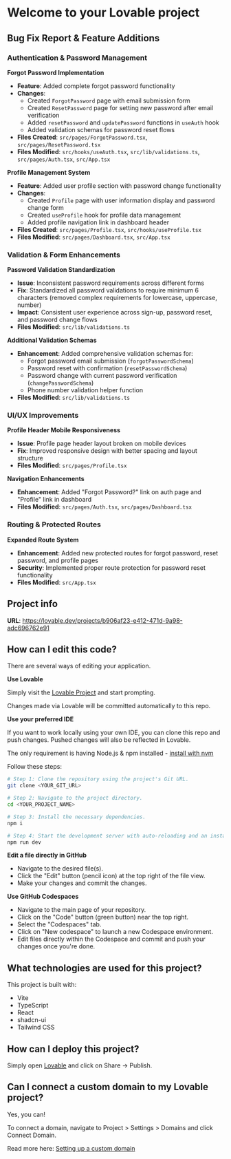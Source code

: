 # Welcome to your Lovable project

## Bug Fix Report & Feature Additions

### Authentication & Password Management

**Forgot Password Implementation**
- **Feature**: Added complete forgot password functionality
- **Changes**: 
  - Created `ForgotPassword` page with email submission form
  - Created `ResetPassword` page for setting new password after email verification
  - Added `resetPassword` and `updatePassword` functions in `useAuth` hook
  - Added validation schemas for password reset flows
- **Files Created**: `src/pages/ForgotPassword.tsx`, `src/pages/ResetPassword.tsx`
- **Files Modified**: `src/hooks/useAuth.tsx`, `src/lib/validations.ts`, `src/pages/Auth.tsx`, `src/App.tsx`

**Profile Management System**
- **Feature**: Added user profile section with password change functionality
- **Changes**:
  - Created `Profile` page with user information display and password change form
  - Created `useProfile` hook for profile data management
  - Added profile navigation link in dashboard header
- **Files Created**: `src/pages/Profile.tsx`, `src/hooks/useProfile.tsx`
- **Files Modified**: `src/pages/Dashboard.tsx`, `src/App.tsx`

### Validation & Form Enhancements

**Password Validation Standardization**
- **Issue**: Inconsistent password requirements across different forms
- **Fix**: Standardized all password validations to require minimum 6 characters (removed complex requirements for lowercase, uppercase, number)
- **Impact**: Consistent user experience across sign-up, password reset, and password change flows
- **Files Modified**: `src/lib/validations.ts`

**Additional Validation Schemas**
- **Enhancement**: Added comprehensive validation schemas for:
  - Forgot password email submission (`forgotPasswordSchema`)
  - Password reset with confirmation (`resetPasswordSchema`) 
  - Password change with current password verification (`changePasswordSchema`)
  - Phone number validation helper function
- **Files Modified**: `src/lib/validations.ts`

### UI/UX Improvements

**Profile Header Mobile Responsiveness**
- **Issue**: Profile page header layout broken on mobile devices
- **Fix**: Improved responsive design with better spacing and layout structure
- **Files Modified**: `src/pages/Profile.tsx`

**Navigation Enhancements**
- **Enhancement**: Added "Forgot Password?" link on auth page and "Profile" link in dashboard
- **Files Modified**: `src/pages/Auth.tsx`, `src/pages/Dashboard.tsx`

### Routing & Protected Routes

**Expanded Route System**
- **Enhancement**: Added new protected routes for forgot password, reset password, and profile pages
- **Security**: Implemented proper route protection for password reset functionality
- **Files Modified**: `src/App.tsx`

## Project info

**URL**: https://lovable.dev/projects/b906af23-e412-471d-9a98-adc696762e91

## How can I edit this code?

There are several ways of editing your application.

**Use Lovable**

Simply visit the [Lovable Project](https://lovable.dev/projects/b906af23-e412-471d-9a98-adc696762e91) and start prompting.

Changes made via Lovable will be committed automatically to this repo.

**Use your preferred IDE**

If you want to work locally using your own IDE, you can clone this repo and push changes. Pushed changes will also be reflected in Lovable.

The only requirement is having Node.js & npm installed - [install with nvm](https://github.com/nvm-sh/nvm#installing-and-updating)

Follow these steps:

```sh
# Step 1: Clone the repository using the project's Git URL.
git clone <YOUR_GIT_URL>

# Step 2: Navigate to the project directory.
cd <YOUR_PROJECT_NAME>

# Step 3: Install the necessary dependencies.
npm i

# Step 4: Start the development server with auto-reloading and an instant preview.
npm run dev
```

**Edit a file directly in GitHub**

- Navigate to the desired file(s).
- Click the "Edit" button (pencil icon) at the top right of the file view.
- Make your changes and commit the changes.

**Use GitHub Codespaces**

- Navigate to the main page of your repository.
- Click on the "Code" button (green button) near the top right.
- Select the "Codespaces" tab.
- Click on "New codespace" to launch a new Codespace environment.
- Edit files directly within the Codespace and commit and push your changes once you're done.

## What technologies are used for this project?

This project is built with:

- Vite
- TypeScript
- React
- shadcn-ui
- Tailwind CSS

## How can I deploy this project?

Simply open [Lovable](https://lovable.dev/projects/b906af23-e412-471d-9a98-adc696762e91) and click on Share -> Publish.

## Can I connect a custom domain to my Lovable project?

Yes, you can!

To connect a domain, navigate to Project > Settings > Domains and click Connect Domain.

Read more here: [Setting up a custom domain](https://docs.lovable.dev/tips-tricks/custom-domain#step-by-step-guide)
